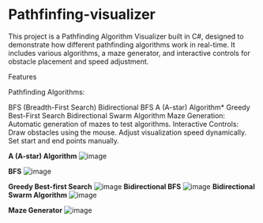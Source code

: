 # Pathfinfing-visualizer


This project is a Pathfinding Algorithm Visualizer built in C#, designed to demonstrate how different pathfinding algorithms work in real-time. It includes various algorithms, a maze generator, and interactive controls for obstacle placement and speed adjustment.


Features

Pathfinding Algorithms:

  BFS (Breadth-First Search)
  Bidirectional BFS
  A (A-star) Algorithm*
  Greedy Best-First Search
  Bidirectional Swarm Algorithm
Maze Generation:
  Automatic generation of mazes to test algorithms.
Interactive Controls:
  Draw obstacles using the mouse.
  Adjust visualization speed dynamically.
  Set start and end points manually.

**A (A-star) Algorithm**
![image](https://github.com/user-attachments/assets/73bcb9f2-ceb5-4356-93f1-80ff872e1158)

**BFS**
![image](https://github.com/user-attachments/assets/3e79dbaf-55bc-467b-b544-fd665eaab2da)

**Greedy Best-first Search**
![image](https://github.com/user-attachments/assets/0576cf6a-0cfb-44ae-8761-a9d9c9924a3d)
**Bidirectional BFS**
![image](https://github.com/user-attachments/assets/2fb30224-eb70-4b85-847e-b7e6c7cf9477)
**Bidirectional Swarm Algorithm**
![image](https://github.com/user-attachments/assets/4521216c-2db3-4696-8457-fcd88c078852)


**Maze Generator**
![image](https://github.com/user-attachments/assets/0b364cd8-076f-41d2-b4be-302ad3658133)






